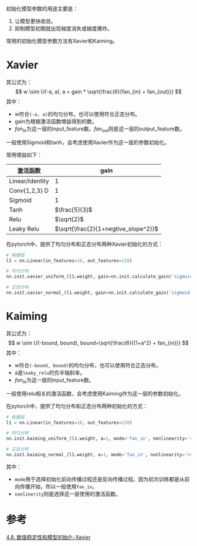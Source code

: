 初始化模型参数的用途主要是：
1. 让模型更快收敛。
2. 抑制模型初期就出现梯度消失或梯度爆炸。

常用的初始化模型参数方法有Xavier和Kaiming。

# Xavier

其公式为：
$$
w \sim U(-a, a), a = gain * \sqrt{\frac{6}{fan_{in} + fan_{out}}}
$$
其中：
- w符合`(-a, a)`的均匀分布，也可以使用符合正态分布。
- gain为根据激活函数增益得到的数。
- $fan_{in}$为这一层的input_feature数。$fan_{out}$则是这一层的output_feature数。

一般使用Sigmoid和tanh，会考虑使用Xavier作为这一层的参数初始化。

常用增益如下：

| 激活函数        | gain          |
| --------------- | ------------- |
| Linear/Identity | 1             |
| Conv{1,2,3} D   | 1             |
| Sigmoid         | 1             |
| Tanh            | $\frac{5}{3}$ |
| Relu            | $\sqrt{2}$    |
| Leaky Relu                |       $\sqrt{\frac{2}{1+negtive_slope^2}}$        |


在pytorch中，提供了均匀分布和正态分布两种Xavier初始化的方式：
```python
# 构建层
l1 = nn.Linear(in_features=16, out_features=128)

# 均匀分布
nn.init.xavier_uniform_(l1.weight, gain=nn.init.calculate_gain('sigmoid'))

# 正态分布
nn.init.xavier_normal_(l1.weight, gain=nn.init.calculate_gain('sigmoid'))
```



# Kaiming
其公式为：
$$
w \sim U(-bound, bound), bound=\sqrt{\frac{6}{(1+a^2) + fan_{in}}}
$$
其中：
- w符合`(-bound, bound)`的均匀分布，也可以使用符合正态分布。
- a是`leaky_relu`的负半轴斜率。
- $fan_{in}$为这一层的input_feature数。

一般使用relu相关的激活函数，会考虑使用Kaiming作为这一层的参数初始化。

在pytorch中，提供了均匀分布和正态分布两种初始化的方式：
```python
# 构建层
l1 = nn.Linear(in_features=16, out_features=128)

# 均匀分布
nn.init.kaiming_uniform_(l1.weight, a=1, mode='fan_in', nonlinearity='relu')

# 正态分布
nn.init.kaiming_normal_(l1.weight, a=1, mode='fan_in', nonlinearity='relu')
```
其中：
- `mode`用于选择初始化前向传播过程还是反向传播过程。因为初次训练都是从前向传播开始，所以一般使用`fan_in`。
- `nonlinerity`则是选择这一层使用的激活函数。
# 参考

[4.8. 数值稳定性和模型初始化-Xavier](https://zh-v2.d2l.ai/chapter_multilayer-perceptrons/numerical-stability-and-init.html#xavier)